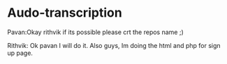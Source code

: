 # Audo-transcription
Pavan:Okay rithvik if its possible please crt the repos name ;)

Rithvik: Ok pavan I will do it. Also guys, Im doing the html and php for   sign up page.